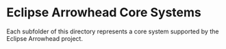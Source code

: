 # Eclipse Arrowhead Core Systems

Each subfolder of this directory represents a core system supported by the
Eclipse Arrowhead project.


